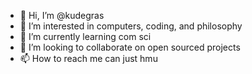 - 👋 Hi, I’m @kudegras
- 👀 I’m interested in computers, coding, and philosophy
- 🌱 I’m currently learning com sci
- 💞️ I’m looking to collaborate on open sourced projects
- 📫 How to reach me can just hmu

<!---
kudegras/kudegras is a ✨ special ✨ repository because its `README.md` (this file) appears on your GitHub profile.
You can click the Preview link to take a look at your changes.
--->
